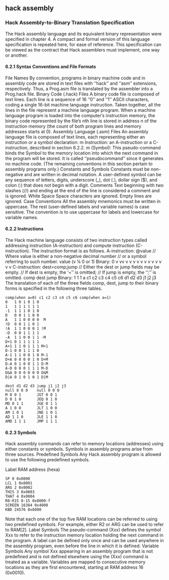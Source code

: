 ## hack assembly
### Hack Assembly-to-Binary Translation Specification
The Hack assembly language and its equivalent binary representation were specified
in chapter 4. A compact and formal version of this language specification is repeated
here, for ease of reference. This specification can be viewed as the contract that Hack
assemblers must implement, one way or another.
#### 6.2.1 Syntax Conventions and File Formats
File Names By convention, programs in binary machine code and in assembly
code are stored in text files with ‘‘hack’’ and ‘‘asm’’ extensions, respectively. Thus, a
Prog.asm file is translated by the assembler into a Prog.hack file.
Binary Code (.hack) Files A binary code file is composed of text lines. Each line is
a sequence of 16 ‘‘0’’ and ‘‘1’’ ASCII characters, coding a single 16-bit machine language instruction. Taken together, all the lines in the file represent a machine language program. When a machine language program is loaded into the computer’s
instruction memory, the binary code represented by the file’s nth line is stored in address n of the instruction memory (the count of both program lines and memory
addresses starts at 0).
Assembly Language (.asm) Files An assembly language file is composed of text
lines, each representing either an instruction or a symbol declaration:
m Instruction: an A-instruction or a C-instruction, described in section 6.2.2.
m (Symbol): This pseudo-command binds the Symbol to the memory location
into which the next command in the program will be stored. It is called ‘‘pseudocommand’’ since it generates no machine code.
(The remaining conventions in this section pertain to assembly programs only.)
Constants and Symbols Constants must be non-negative and are written in decimal
notation. A user-defined symbol can be any sequence of letters, digits, underscore (_),
dot (.), dollar sign ($), and colon (:) that does not begin with a digit.
Comments Text beginning with two slashes (//) and ending at the end of the line is
considered a comment and is ignored.
White Space Space characters are ignored. Empty lines are ignored.
Case Conventions All the assembly mnemonics must be written in uppercase. The
rest (user-defined labels and variable names) is case sensitive. The convention is to
use uppercase for labels and lowercase for variable names.
#### 6.2.2 Instructions
The Hack machine language consists of two instruction types called addressing instruction (A-instruction) and compute instruction (C-instruction). The instruction
format is as follows.
A-instruction: @value // Where value is either a non-negative decimal number
// or a symbol referring to such number.
value (v ¼ 0 or 1)
Binary: 0 v vv v v v v v v v v v v v v
C-instruction: dest=comp;jump // Either the dest or jump fields may be empty.
// If dest is empty, the ‘=’’ is omitted;
// If jump is empty, the ‘‘;’’ is omitted.
comp dest jump
Binary: 1 1 1 a c1 c2 c3 c4 c5 c6 d1 d2 d3 j1 j2 j3
The translation of each of the three fields comp, dest, jump to their binary forms is
specified in the following three tables.
```
comp(when a=0) c1 c2 c3 c4 c5 c6 comp(when a=1)
0   1 0 1 0 1 0
1   1 1 1 1 1 1
-1  1 1 1 0 1 0
D   0 0 1 1 0 0
A   1 1 0 0 0 0  M
!D  0 0 1 1 0 1
!A  1 1 0 0 0 1 !M
-D  0 0 1 1 1 1
-A  1 1 0 0 1 1 -M
D+1 0 1 1 1 1 1
A+1 1 1 0 1 1 1 M+1
D-1 0 0 1 1 1 0
A-1 1 1 0 0 1 0 M-1
D+A 0 0 0 0 1 0 D+M
D-A 0 1 0 0 1 1 D-M
A-D 0 0 0 1 1 1 M-D
D&A 0 0 0 0 0 0 D&M
D|A 0 1 0 1 0 1 D|M

dest d1 d2 d3 jump j1 j2 j3
null 0 0 0    null 0 0 0
M 0 0 1       JGT 0 0 1
D 0 1 0       JEQ 0 1 0
MD 0 1 1      JGE 0 1 1
A 1 0 0       JLT 1 0 0
AM 1 0 1      JNE 1 0 1
AD 1 1 0      JLE 1 1 0
AMD 1 1 1     JMP 1 1 1
```
#### 6.2.3 Symbols
Hack assembly commands can refer to memory locations (addresses) using
either constants or symbols. Symbols in assembly programs arise from three
sources.
Predefined Symbols Any Hack assembly program is allowed to use the following
predefined symbols.

Label RAM address (hexa)
```
SP 0 0x0000
LCL 1 0x0001
ARG 2 0x0002
THIS 3 0x0003
THAT 4 0x0004
R0-R15 0-15 0x0000-f
SCREEN 16384 0x4000
KBD 24576 0x6000
```
Note that each one of the top five RAM locations can be referred to using two
predefined symbols. For example, either R2 or ARG can be used to refer to
RAM[2].
Label Symbols The pseudo-command (Xxx) defines the symbol Xxx to refer to the
instruction memory location holding the next command in the program. A label can
be defined only once and can be used anywhere in the assembly program, even before
the line in which it is defined.
Variable Symbols Any symbol Xxx appearing in an assembly program that is
not predefined and is not defined elsewhere using the (Xxx) command is treated as
a variable. Variables are mapped to consecutive memory locations as they are first
encountered, starting at RAM address 16 (0x0010).
